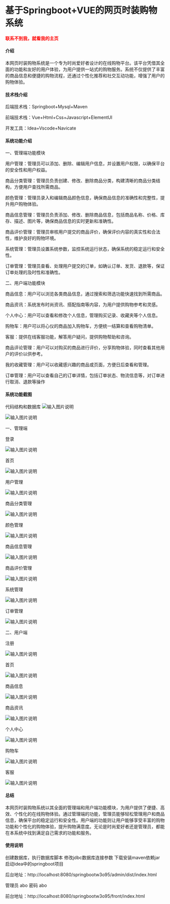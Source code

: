 # 基于Springboot+VUE的网页时装购物系统

<h4 style='color:red'>联系不到我，就看我的主页 </h4> 
 
#### 介绍
本网页时装购物系统是一个专为时尚爱好者设计的在线购物平台。该平台凭借其全面的功能和友好的用户体验，为用户提供一站式的购物服务。系统不仅提供了丰富的商品信息和便捷的购物流程，还通过个性化推荐和社交互动功能，增强了用户的购物体验。

#### 技术栈介绍
后端技术栈：Springboot+Mysql+Maven

前端技术栈：Vue+Html+Css+Javascript+ElementUI

开发工具：Idea+Vscode+Navicate


#### 系统功能介绍

一、管理端功能模块

用户管理：管理员可以添加、删除、编辑用户信息，并设置用户权限，以确保平台的安全性和用户权益。  

商品分类管理：管理员负责创建、修改、删除商品分类，构建清晰的商品分类结构，方便用户查找所需商品。  
  
颜色管理：管理员录入和编辑商品颜色信息，确保商品信息的准确性和完整性，提升用户购物体验。  

商品信息管理：管理员负责添加、修改、删除商品信息，包括商品名称、价格、库存、描述、图片等，确保商品信息的实时更新和准确性。  

商品评价管理：管理员审核用户提交的商品评价，确保评价内容的真实性和合法性，维护良好的购物环境。  

系统管理：管理员设置系统参数，监控系统运行状态，确保系统的稳定运行和安全性。  

订单管理：管理员查看、处理用户提交的订单，如确认订单、发货、退款等，保证订单处理的及时性和准确性。  

二、用户端功能模块

商品信息：用户可以浏览各类商品信息，通过搜索和筛选功能快速找到所需商品。  

商品资讯：系统发布时尚资讯、搭配指南等内容，为用户提供购物参考和灵感。  

个人中心：用户可以查看和修改个人信息，管理购买记录、收藏夹等个人信息。  

购物车：用户可以将心仪的商品加入购物车，方便统一结算和查看购物清单。  

客服：提供在线客服功能，解答用户疑问，提供购物帮助和咨询。 

商品评论管理：用户可以对购买的商品进行评价，分享购物体验，同时查看其他用户的评价以供参考。 

我的收藏管理：用户可以收藏感兴趣的商品或页面，方便日后查看和管理。  

订单管理：用户可以查看自己的订单详情，包括订单状态、物流信息等，对订单进行取消、退款等操作

#### 系统功能截图

代码结构和数据库
![输入图片说明](images/1314e54a0d8c9fc2e3325ca3cb53278.png)

![输入图片说明](images/5e9b35699ed528d8335e0686e3c0540.png)

一、管理端

登录

![输入图片说明](images/365fac96c661bb2f64e2ff75f5f4c87.png)

首页

![输入图片说明](images/7294b78c983f79d21b1046086e4561b.png)

用户管理

![输入图片说明](images/3c5b6f9e09d623108e543f3980b9c4d.png)

商品分类管理

![输入图片说明](images/91b2f167823913c39535f7fa70add6d.png)

颜色管理

![输入图片说明](images/92de40d9313e89212a0092adb41278c.png)

商品信息管理

![输入图片说明](images/0843fcb5f298e046fb90fb7f42226e3.png)

商品评价管理

![输入图片说明](images/59af272eef42e1f88bc9b506e5c75a9.png)

系统管理

![输入图片说明](images/9b226a1d63a1151f6e5395ab88f8a34.png)

订单管理

![输入图片说明](images/8b3b0047910a75ac7ee02897457f3c5.png)

二、用户端

注册

![输入图片说明](images/ee87f00b03e34cf2fbef92d740a2670.png)

首页

![输入图片说明](images/830cc125f75775917584beadc5b8d13.png)

商品信息

![输入图片说明](images/8effb38981de5fda87a3ec640986a07.png)

商品资讯

![输入图片说明](images/5b827d94e6f20a0942d67cc78129fb3.png)

个人中心

![输入图片说明](images/6c0270a3d1cae2154919bf0d021ebaf.png)

购物车

![输入图片说明](images/3e18d74ea80c7a762ad8bcd711e3b0f.png)

客服

![输入图片说明](images/c9803f7f53c174217cb736f9532d9bc.png)


#### 总结

本网页时装购物系统以其全面的管理端和用户端功能模块，为用户提供了便捷、高效、个性化的在线购物体验。通过管理端的功能，管理员能够轻松管理用户和商品信息，确保平台的稳定运行和安全性。用户端的功能则让用户能够享受丰富的购物功能和个性化的购物体验，提升购物满意度。无论是时尚爱好者还是管理员，都能在本系统中找到满足自己需求的功能和服务。


#### 使用说明
创建数据库，执行数据库脚本 修改jdbc数据库连接参数 下载安装maven依赖jar 启动idea中的springboot项目

后台地址：http://localhost:8080/springbootw3o95/admin/dist/index.html

管理员  abo 密码 abo

前台地址：http://localhost:8080/springbootw3o95/front/index.html
